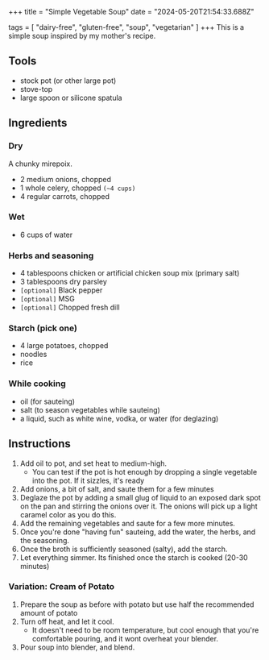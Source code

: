 +++
title = "Simple Vegetable Soup"
date = "2024-05-20T21:54:33.688Z"

tags = [ "dairy-free", "gluten-free", "soup", "vegetarian" ]
+++
This is a simple soup inspired by my mother's recipe.


## Tools

* stock pot (or other large pot)
* stove-top
* large spoon or silicone spatula


## Ingredients

### Dry

A chunky mirepoix.

* 2 medium onions, chopped
* 1 whole celery, chopped `(~4 cups)`
* 4 regular carrots, chopped

### Wet

* 6 cups of water

### Herbs and seasoning

* 4 tablespoons chicken or artificial chicken soup mix (primary salt)
* 3 tablespoons dry parsley
* `[optional]` Black pepper
* `[optional]` MSG
* `[optional]` Chopped fresh dill

### Starch (pick one)

* 4 large potatoes, chopped
* noodles
* rice

### While cooking

* oil (for sauteing)
* salt (to season vegetables while sauteing)
* a liquid, such as white wine, vodka, or water (for deglazing)


## Instructions

1. Add oil to pot, and set heat to medium-high.
   * You can test if the pot is hot enough by dropping a single vegetable into the pot. If it sizzles, it's ready
2. Add onions, a bit of salt, and saute them for a few minutes
3. Deglaze the pot by adding a small glug of liquid to an exposed dark spot on the pan and stirring the onions over it. The onions will pick up a light caramel color as you do this.
4. Add the remaining vegetables and saute for a few more minutes.
5. Once you're done "having fun" sauteing, add the water, the herbs, and the seasoning.
6. Once the broth is sufficiently seasoned (salty), add the starch.
7. Let everything simmer. Its finished once the starch is cooked (20-30 minutes)

### Variation: Cream of Potato

1. Prepare the soup as before with potato but use half the recommended amount of potato
2. Turn off heat, and let it cool.
   * It doesn't need to be room temperature, but cool enough that you're comfortable pouring, and it wont overheat your blender.
3. Pour soup into blender, and blend.

